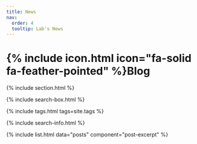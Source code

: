 ```yaml
---
title: News
nav:
  order: 4
  tooltip: Lab's News
---
```


# {% include icon.html icon="fa-solid fa-feather-pointed" %}Blog

{% include section.html %}

{% include search-box.html %}

{% include tags.html tags=site.tags %}

{% include search-info.html %}

{% include list.html data="posts" component="post-excerpt" %}
